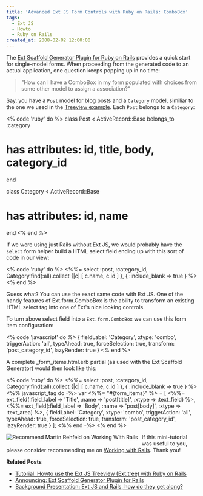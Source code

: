 ```yaml
---
title: 'Advanced Ext JS Form Controls with Ruby on Rails: ComboBox'
tags:
  - Ext JS
  - Howto
  - Ruby on Rails
created_at: 2008-02-02 12:00:00
---
```


The <a href="/2008/01/18/announcing-ext-scaffold-generator-plugin-for-rails/">Ext Scaffold Generator Plugin for Ruby on Rails</a> provides a quick start for single-model forms. When proceeding from the generated code to an actual application, one question keeps popping up in no time:
<blockquote>
"How can I have a ComboBox in my form populated with choices from some other model to assign a association?"
</blockquote>

Say, you have a <code>Post</code> model for blog posts and a <code>Category</code> model, similiar to the one we used in the <a href="/2008/01/26/howto-use-the-ext-js-treeview-exttree-with-ruby-on-rails/">Treeview example</a>. Each <code>Post</code> belongs to a <code>Category</code>:

<% code 'ruby' do %>
class Post < ActiveRecord::Base
  belongs_to :category
  # has attributes: id, title, body, category_id
end

class Category < ActiveRecord::Base
  # has attributes: id, name
end
<% end %>

If we were using just Rails without Ext JS, we would probably have the <code>select</code> form helper build a HTML select field ending up with this sort of code in our view:

<% code 'ruby' do %>
<%%= select :post, :category_id,
       Category.find(:all).collect {|c| [ c.name, c.id ] },
       { :include_blank => true } %>
<% end %>

Guess what? You can use the exact same code with Ext JS. One of the handy features of Ext.form.ComboBox is the ability to transform an existing HTML select tag into one of Ext's nice looking controls.

To turn above select field into a <code>Ext.form.ComboBox</code> we can use this form item configuration:

<% code 'javascript' do %>
{ fieldLabel:    'Category',
  xtype:         'combo',
  triggerAction: 'all',
  typeAhead:      true,
  forceSelection: true,
  transform:     'post_category_id',
  lazyRender:     true
}
<% end %>

A complete _form_items.html.erb partial (as used with the Ext Scaffold Generator) would then look like this:

<% code 'ruby' do %>
<%%= select :post, :category_id,
       Category.find(:all).collect {|c| [ c.name, c.id ] },
       { :include_blank => true } %>
<%% javascript_tag do -%>
  var <%%= "#{form_items}" %> = [
    <%%= ext_field(:field_label => 'Title', :name => 'post[title]', :xtype => :text_field) %>,
    <%%= ext_field(:field_label => 'Body',  :name => 'post[body]',  :xtype => :text_area) %>,
    { fieldLabel:    'Category',
      xtype:         'combo',
      triggerAction: 'all',
      typeAhead:      true,
      forceSelection: true,
      transform:     'post_category_id',
      lazyRender:     true
    }
  ];
<%% end -%>
<% end %>

<a href="http://www.workingwithrails.com/recommendation/new/person/6641-martin-rehfeld"><img align="left" style="border: 0pt none ; padding-right: 7px; padding-bottom: 5px" alt="Recommend Martin Rehfeld on Working With Rails" src="http://workingwithrails.com/images/tools/compact-small-button.jpg" /></a>If this mini-tutorial was useful to you, please consider recommending me on <a href="http://www.workingwithrails.com/recommendation/new/person/6641-martin-rehfeld">Working with Rails</a>. Thank you!

<div style="clear:left"><strong>Related Posts</strong></div>
<ul>
	<li><a href="/2008/01/26/howto-use-the-ext-js-treeview-exttree-with-ruby-on-rails/">Tutorial: Howto use the Ext JS Treeview (Ext.tree) with Ruby on Rails</a></li>
	<li><a href="/2008/01/18/announcing-ext-scaffold-generator-plugin-for-rails/">Announcing: Ext Scaffold Generator Plugin for Rails</a></li>
	<li><a href="/2008/01/08/ext-js-and-rails-how-do-they-get-along/">Background Presentation: Ext JS and Rails, how do they get along?</a></li>
</ul>
